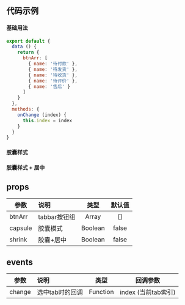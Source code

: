 
## 代码示例
#### 基础用法
<ClientOnly>
<Common-code-format>
  <highlight-code slot="codeText" lang="vue">
    <bo-tabbar :btnArr="btnArr" @change="onChange"></bo-tabbar>
  </highlight-code>
</Common-code-format>
</ClientOnly> 

```js
export default {
  data () {
    return {
      btnArr: [
        { name: '待付款' },
        { name: '待发货' },
        { name: '待收货' },
        { name: '待评价' },
        { name: '售后' }
      ]
    }
  },
  methods: {
    onChange (index) {
      this.index = index
    }
  }
}
```

#### 胶囊样式
<ClientOnly>
<Common-code-format>
  <highlight-code slot="codeText" lang="vue">
    <bo-tabbar :btnArr="btnArr2" capsule></bo-tabbar>
  </highlight-code>
</Common-code-format>
</ClientOnly> 

#### 胶囊样式 + 居中
<ClientOnly>
<Common-code-format>
  <highlight-code slot="codeText" lang="vue">
    <bo-tabbar :btnArr="btnArr2" capsule shrink></bo-tabbar>
  </highlight-code>
</Common-code-format>
</ClientOnly> 

## props
| 参数           | 说明                                        | 类型    | 默认值
| ------------- |:--------------------------------------------| :-----: | :-----: |
| btnArr         | tabbar按钮组                                | Array   |   []    |
| capsule        | 胶囊模式                                    | Boolean |   false |
| shrink         | 胶囊+居中                                   | Boolean |   false |

## events
| 参数           | 说明              | 类型        | 回调参数
| ------------- |:------------------| :---------: | :-----: |
| change        | 选中tab时的回调    |  Function   |  index (当前tab索引)    |

